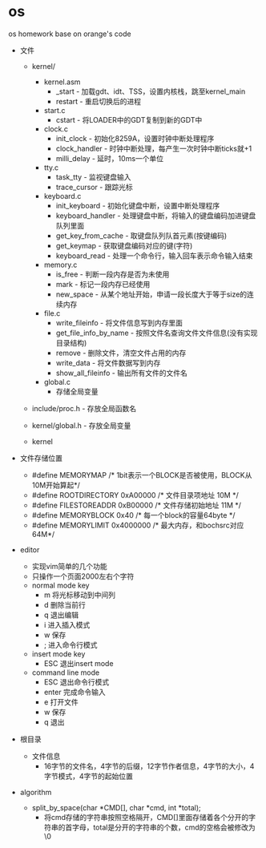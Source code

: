 os
==
os homework base on orange's code

* 文件
	* kernel/
		* kernel.asm
			* _start - 加载gdt、idt、TSS，设置内核栈，跳至kernel_main
			* restart - 重启切换后的进程
		* start.c
			* cstart - 将LOADER中的GDT复制到新的GDT中
		* clock.c 
			* init_clock - 初始化8259A，设置时钟中断处理程序
			* clock_handler - 时钟中断处理，每产生一次时钟中断ticks就+1
			* milli_delay - 延时，10ms一个单位 
		* tty.c
			* task_tty - 监视键盘输入
			* trace_cursor - 跟踪光标
		* keyboard.c
			* init_keyboard - 初始化键盘中断，设置中断处理程序
			* keyboard_handler - 处理键盘中断，将输入的键盘编码加进键盘队列里面
			* get_key_from_cache - 取键盘队列队首元素(按键编码)
			* get_keymap - 获取键盘编码对应的键(字符)
			* keyboard_read - 处理一个命令行，输入回车表示命令输入结束
		* memory.c
			* is_free - 判断一段内存是否为未使用
			* mark - 标记一段内存已经使用
			* new_space - 从某个地址开始，申请一段长度大于等于size的连续内存
		* file.c
			* write_fileinfo - 将文件信息写到内存里面
			* get_file_info_by_name - 按照文件名查询文件文件信息(没有实现目录结构)
			* remove - 删除文件，清空文件占用的内存
			* write_data - 将文件数据写到内存
			* show_all_fileinfo - 输出所有文件的文件名
		* global.c
			* 存储全局变量

	* include/proc.h - 存放全局函数名 <br>
	* kernel/global.h - 存放全局变量
	* kernel
* 文件存储位置
	* #define MEMORYMAP              /* 1bit表示一个BLOCK是否被使用，BLOCK从10M开始算起*/
	* #define ROOTDIRECTORY 0xA00000 /* 文件目录项地址 10M */
	* #define FILESTOREADDR 0xB00000     /* 文件存储初始地址 11M */
	* #define MEMORYBLOCK 0x40     /* 每一个block的容量64byte */
	* #define MEMORYLIMIT 0x4000000  /* 最大内存，和bochsrc对应 64M*/

* editor
	* 实现vim简单的几个功能
	* 只操作一个页面2000左右个字符
	* normal mode key
		* m 将光标移动到中间列
		* d 删除当前行
		* q 退出编辑
		* i 进入插入模式
		* w 保存
		* ; 进入命令行模式
	* insert mode key
		* ESC 退出insert mode
	* command line mode
		* ESC 退出命令行模式
		* enter 完成命令输入
		* e <filename> 打开文件
		* w 保存
		* q 退出

* 根目录
	* 文件信息
		* 16字节的文件名，4字节的后缀，12字节作者信息，4字节的大小，4字节模式，4字节的起始位置

* algorithm
	* split_by_space(char *CMD[], char *cmd, int *total);
		* 将cmd存储的字符串按照空格隔开，CMD[]里面存储着各个分开的字符串的首字母，total是分开的字符串的个数，cmd的空格会被修改为\0
